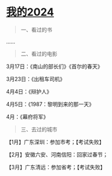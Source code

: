 # [我的2024](https://github.com/flyfish321/gitblog/issues/9)

>  一、看过的书

......

> 二、看过的电影

3月17日：《南山的部长们》《首尔的春天》

3月23日：《出租车司机》

4月4日：《辩护人》

4月5日：《1987：黎明到来的那一天》

4月：《幕府将军》

>  三、去过的城市

【1月】广东深圳：参加市考；【考试失败】

【2月】安徽六安、河南信阳：回家过春节；

【3月】广东清远：参加省考；【考试失败】